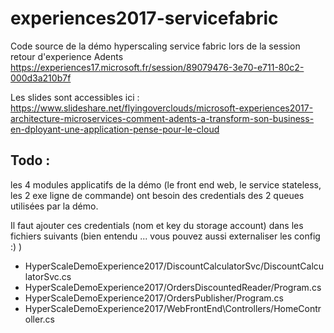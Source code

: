 # experiences2017-servicefabric

Code source de la démo hyperscaling service fabric lors de la session retour d'experience Adents
https://experiences17.microsoft.fr/session/89079476-3e70-e711-80c2-000d3a210b7f

Les slides sont accessibles ici : https://www.slideshare.net/flyingoverclouds/microsoft-experiences2017-architecture-microservices-comment-adents-a-transform-son-business-en-dployant-une-application-pense-pour-le-cloud 
    

## Todo :
  les 4 modules applicatifs de la démo (le front end web, le service stateless, les 2 exe ligne de commande) ont besoin des credentials des 2 queues utilisées par la démo.
  
  Il faut ajouter ces credentials (nom et key du storage account) dans les fichiers suivants 
  (bien entendu ... vous pouvez aussi externaliser les config :) )
  
  * HyperScaleDemoExperience2017/DiscountCalculatorSvc/DiscountCalculatorSvc.cs
  * HyperScaleDemoExperience2017/OrdersDiscountedReader/Program.cs
  * HyperScaleDemoExperience2017/OrdersPublisher/Program.cs
  * HyperScaleDemoExperience2017/WebFrontEnd\Controllers/HomeController.cs
